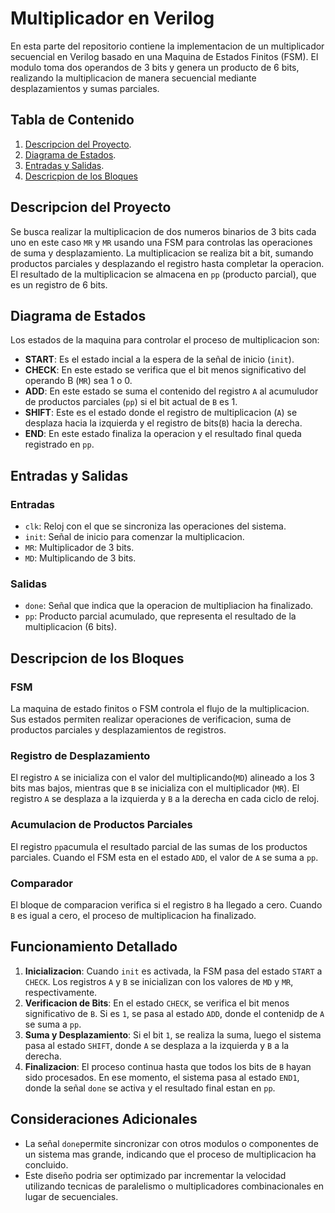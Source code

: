 # Multiplicador en Verilog

En esta parte del repositorio contiene la implementacion de un multiplicador secuencial en Verilog basado en una Maquina de Estados Finitos (FSM). El modulo toma dos operandos de 3 bits y genera un producto de 6 bits, realizando la multiplicacion de manera secuencial mediante desplazamientos y sumas parciales.

## Tabla de Contenido

1. [Descripcion del Proyecto](#descripcion-del-proyecto).
2. [Diagrama de Estados](#diagrama-de-estados).
3. [Entradas y Salidas](#entradas-y-salidas).
4. [Descricpion de los Bloques](#descripcion-de-los-bloques)


## Descripcion del Proyecto

Se busca realizar la multiplicacion de dos numeros binarios de 3 bits cada uno en este caso `MR` y `MR` usando una FSM para controlas las operaciones de suma y desplazamiento. La multiplicacion se realiza bit a bit, sumando productos parciales y desplazando el registro hasta completar la operacion. El resultado de la multiplicacion se almacena en `pp` (producto parcial), que es un registro de 6 bits.

## Diagrama de Estados

Los estados de la maquina para controlar el proceso de multiplicacion son:

- **START**: Es el estado incial a la espera de la señal de inicio (`init`).
- **CHECK**: En este estado se verifica que el bit menos significativo del operando B (`MR`) sea 1 o 0.
- **ADD**: En este estado se suma el contenido del registro `A` al acumuludor de productos parciales (`pp`) si el bit actual de `B` es 1.
- **SHIFT**: Este es el estado donde el registro de multiplicacion (`A`) se desplaza hacia la izquierda y el registro de bits(`B`) hacia la derecha.
- **END**: En este estado finaliza la operacion y el resultado final queda registrado en `pp`.

## Entradas y Salidas

### Entradas

- `clk`: Reloj con el que se sincroniza las operaciones del sistema.
- `init`: Señal de inicio para comenzar la multiplicacion.
- `MR`: Multiplicador de 3 bits.
- `MD`: Multiplicando de 3 bits.

### Salidas

- `done`: Señal que indica que la operacion de multipliacion ha finalizado.
- `pp`: Producto parcial acumulado, que representa el resultado de la multiplicacion (6 bits).

## Descripcion de los Bloques

### FSM

La maquina de estado finitos o FSM controla el flujo de la multiplicacion. Sus estados permiten realizar operaciones de verificacion, suma de productos parciales y desplazamientos de registros.

### Registro de Desplazamiento

El registro `A` se inicializa con el valor del multiplicando(`MD`) alineado a los 3 bits mas bajos, mientras que `B` se inicializa con el multiplicador (`MR`). El registro `A` se desplaza a la izquierda y `B` a la derecha en cada ciclo de reloj.

### Acumulacion de Productos Parciales

El registro `pp`acumula el resultado parcial de las sumas de los productos parciales. Cuando el FSM esta en el estado `ADD`, el valor de `A` se suma a `pp`.

### Comparador

El bloque de comparacion verifica si el registro `B` ha llegado a cero. Cuando `B` es igual a cero, el proceso de multiplicacion ha finalizado.

## Funcionamiento Detallado

1. **Inicializacion**: Cuando `init` es activada, la FSM pasa del estado `START` a `CHECK`. Los registros `A` y `B` se inicializan con los valores de `MD` y `MR`, respectivamente.
2. **Verificacion de Bits**: En el estado `CHECK`, se verifica el bit menos significativo de `B`. Si es `1`, se pasa al estado `ADD`, donde el contenidp de `A` se suma a `pp`.
3. **Suma y Desplazamiento**: Si el bit `1`, se realiza la suma, luego el sistema pasa al estado `SHIFT`, donde `A` se desplaza a la izquierda y `B` a la derecha.
4. **Finalizacion**: El proceso continua hasta que todos los bits de `B` hayan sido procesados. En ese momento, el sistema pasa al estado `END1`, donde la señal `done` se activa y el resultado final estan en `pp`.

## Consideraciones Adicionales

- La señal `done`permite sincronizar con otros modulos o componentes de un sistema mas grande, indicando que el proceso de multiplicacion ha concluido.
- Este diseño podria ser optimizado par incrementar la velocidad utilizando tecnicas de paralelismo o multiplicadores combinacionales en lugar de secuenciales. 